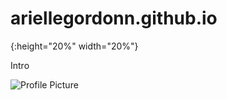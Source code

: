 # ariellegordonn.github.io
{:height="20%" width="20%"}

Intro 

![Profile Picture](https://github.com/ariellegordonn/ariellegordonn.github.io/blob/main/arielle.JPG?raw=true)
